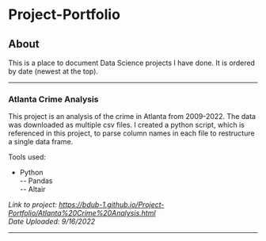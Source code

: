 # Project-Portfolio
## About
This is a place to document Data Science projects I have done.
It is ordered by date (newest at the top).  
_______________________________________________________________________________________________________________________________________________________________________
### Atlanta Crime Analysis 
This project is an analysis of the crime in Atlanta from 2009-2022. The data was downloaded as multiple csv files.  I created a python script, which is referenced in this project, to parse column names in each file to restructure a single data frame.

Tools used:
- Python  
-- Pandas  
-- Altair  

*Link to project: https://bdub-1.github.io/Project-Portfolio/Atlanta%20Crime%20Analysis.html*  
*Date Uploaded: 9/16/2022*  
_______________________________________________________________________________________________________________________________________________________________________
